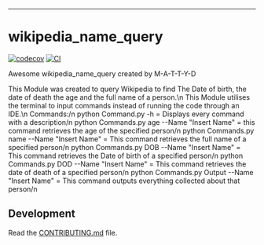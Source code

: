 
---
# wikipedia_name_query

[![codecov](https://codecov.io/gh/M-A-T-T-Y-D/Wikipedia-Name-Query/branch/main/graph/badge.svg?token=Wikipedia-Name-Query_token_here)](https://codecov.io/gh/M-A-T-T-Y-D/Wikipedia-Name-Query)
[![CI](https://github.com/M-A-T-T-Y-D/Wikipedia-Name-Query/actions/workflows/main.yml/badge.svg)](https://github.com/M-A-T-T-Y-D/Wikipedia-Name-Query/actions/workflows/main.yml)

Awesome wikipedia_name_query created by M-A-T-T-Y-D

This Module was created to query Wikipedia to find The Date of birth, the date of death the age and the full name of a person.\n
This Module utilises the terminal to input commands instead of running the code through an IDE.\n
Commands:/n
python Command.py -h = Displays every command with a description/n
python Commands.py age --Name "Insert Name" = this command retrieves the age of the specified person/n
python Commands.py name --Name "Insert Name" = This command retrieves the full name of a specified person/n
python Commands.py DOB --Name "Insert Name" = This command retrieves the Date of birth of a specified person/n
python Commands.py DOD --Name "Insert Name" = This command retrieves the date of death of a specified person/n
python Commands.py Output --Name "Insert Name" = This command outputs everything collected about that person/n



## Development

Read the [CONTRIBUTING.md](CONTRIBUTING.md) file.
